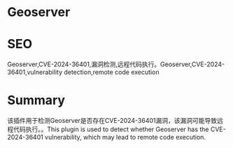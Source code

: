 # Geoserver
# SEO
Geoserver,CVE-2024-36401,漏洞检测,远程代码执行。Geoserver,CVE-2024-36401,vulnerability detection,remote code execution
# Summary
该插件用于检测Geoserver是否存在CVE-2024-36401漏洞，该漏洞可能导致远程代码执行。。This plugin is used to detect whether Geoserver has the CVE-2024-36401 vulnerability, which may lead to remote code execution.
